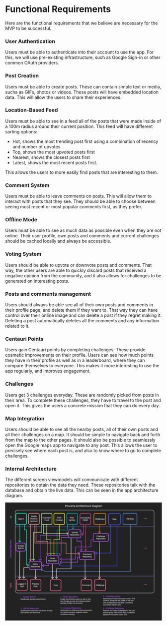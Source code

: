 # Functional Requirements
Here are the functional requirements that we believe are necessary for the MVP to be successful.


### User Authentication
Users must be able to authenticate into their account to use the app. For this, we will use pre-existing infrastructure, such as Google Sign-in or other common OAuth providers.

### Post Creation
Users must be able to create posts. These can contain simple text or media, sucha as GIFs, photos or videos. These posts will have embedded location data. This will allow the users to share their experiences.

### Location-Based Feed
Users must be able to see in a feed all of the posts that were made inside of a 100m radius around their current position. This feed will have different sorting options:

- Hot, shows the most trending post first using a combination of recency and number of upvotes
- Top, shows the most upvoted posts first
- Nearest, shows the closest posts first
- Latest, shows the most recent posts first.

This allows the users to more easily find posts that are interesting to them.

### Comment System
Users must be able to leave comments on posts. This will allow them to interact with posts that they see. They should be able to choose between seeing most recent or most popular comments first, as they prefer.

### Offline Mode
Users must be able to see as much data as possible even when they are not online. Their user profile, own posts and comments and current challenges should be cached locally and always be accessible.

### Voting System
Users should be able to upvote or downvote posts and comments. That way, the other users are able to quickly discard posts that received a negative opinion from the community, and it also allows for challenges to be generated on interesting posts.

### Posts and comments management
Users should always be able see all of their own posts and comments in their profile page, and delete them if they want to. That way they can have control over their online image and can delete a post if they regret making it. Deleting a post automatically deletes all the comments and any information related to it.

### Centauri Points
Users gain Centauri points by completing challenges. These provide cosmetic improvements on their profile. Users can see how much points they have in their profile as well as in a leaderboard, where they can compare themselves to everyone. This makes it more interesting to use the app regularly, and improves engagement.

### Challenges
Users get 3 challenges everyday. These are randomly picked from posts in their area. To complete these challenges, they have to travel to the post and open it. This gives the users a concrete mission that they can do every day.

### Map Integration
Users should be able to see all the nearby posts, all of their own posts and all their challenges on a map. It should be simple to navigate back and forth from the map to the other pages. It should also be possible to seamlessly open the Google maps app to navigate to any post. This allows the user to precisely see where each post is, and also to know where to go to complete challenges. 


### Internal Architecture
The different screen viewmodels will communicate with different repositories to optain the data they need. These repositories talk with the database and obtain the live data. This can be seen in the app architecture diagram.

![App architecture diagram](./assets/app_diagram.jpg)